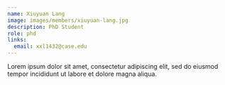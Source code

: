 ```yaml
---
name: Xiuyuan Lang
image: images/members/xiuyuan-lang.jpg
description: PhD Student
role: phd
links:
  email: xxl1432@case.edu
---
```


Lorem ipsum dolor sit amet, consectetur adipiscing elit, sed do eiusmod tempor incididunt ut labore et dolore magna aliqua.
